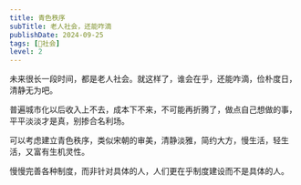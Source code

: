 ```yaml
---
title: 青色秩序
subTitle: 老人社会，还能咋滴
publishDate: 2024-09-25
tags: [👫社会]
level: 2
---
```


未来很长一段时间，都是老人社会。就这样了，谁会在乎，还能咋滴，俭朴度日，清静无为吧。

普遍城市化以后收入上不去，成本下不来，不可能再折腾了，做点自己想做的事，平平淡淡才是真，别掺合名利场。

可以考虑建立青色秩序，类似宋朝的审美，清静淡雅，简约大方，慢生活，轻生活，又富有生机灵性。

慢慢完善各种制度，而非针对具体的人，人们更在乎制度建设而不是具体的人。
